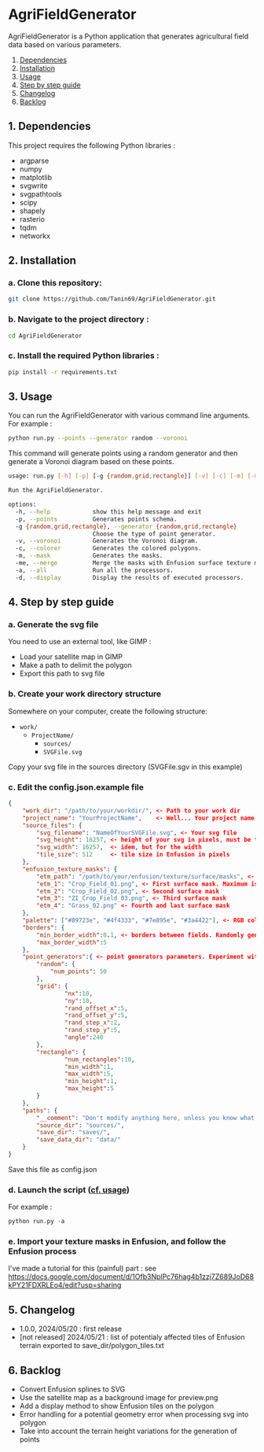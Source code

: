 # AgriFieldGenerator

AgriFieldGenerator is a Python application that generates agricultural field data based on various parameters.

1. [Dependencies](#dependencies)
2. [Installation](#installation)
3. [Usage](#usage)
4. [Step by step guide](#step-by-step-guide)
5. [Changelog](#changelog)
6. [Backlog](#backlog)

## 1. Dependencies <a name="dependencies">

This project requires the following Python libraries :

- argparse
- numpy
- matplotlib
- svgwrite
- svgpathtools
- scipy
- shapely
- rasterio
- tqdm
- networkx

## 2. Installation <a name="installation">

### a. Clone this repository:

```bash
git clone https://github.com/Tanin69/AgriFieldGenerator.git
```

### b. Navigate to the project directory :

```bash
cd AgriFieldGenerator
```

### c. Install the required Python libraries :

```bash
pip install -r requirements.txt
```

## 3. Usage <a name="usage">

You can run the AgriFieldGenerator with various command line arguments. For example :

```bash
python run.py --points --generator random --voronoi
```

This command will generate points using a random generator and then generate a Voronoi diagram based on these points.

```sh
usage: run.py [-h] [-p] [-g {random,grid,rectangle}] [-v] [-c] [-m] [-me] [-a] [-d]

Run the AgriFieldGenerator.

options:
  -h, --help            show this help message and exit
  -p, --points          Generates points schema.
  -g {random,grid,rectangle}, --generator {random,grid,rectangle}
                        Choose the type of point generator.
  -v, --voronoi         Generates the Voronoi diagram.
  -c, --colorer         Generates the colored polygons.
  -m, --mask            Generates the masks.
  -me, --merge          Merge the masks with Enfusion surface texture masks.
  -a, --all             Run all the processors.
  -d, --display         Display the results of executed processors.
```

## 4. Step by step guide <a name="step-by-step-guide">

### a. Generate the svg file

You need to use an external tool, like GIMP :

- Load your satellite map in GIMP
- Make a path to delimit the polygon
- Export this path to svg file

### b. Create your work directory structure

Somewhere on your computer, create the following structure:

- `work/`
  - `ProjectName/`
    - `sources/`
    - `SVGFile.svg`

Copy your svg file in the sources directory (SVGFile.sgv in this example)

### c. Edit the config.json.example file

```json
{
    "work_dir": "/path/to/your/workdir/", <- Path to your work dir
    "project_name": "YourProjectName",    <- Well... Your project name, named like your ProjectName directory
    "source_files": {
        "svg_filename": "NameOfYourSVGFile.svg", <- Your svg file
        "svg_height": 16257, <- height of your svg in pixels, must be the same as your satmap file and your terrain in Enfusion
        "svg_width": 16257,  <- idem, but for the width
        "tile_size": 512     <- tile size in Enfusion in pixels
    },
    "enfusion_texture_masks": {
        "etm_path": "/path/to/your/enfusion/texture/surface/masks", <- Surface texture mask. They must of course have been exported previously via the Enfusion Workbench
        "etm_1": "Crop_Field_01.png", <- First surface mask. Maximum is 4 surface masks. 
        "etm_2": "Crop_Field_02.png", <- Second surface mask
        "etm_3": "ZI_Crop_Field_03.png", <- Third surface mask
        "etm_4": "Grass_02.png" <- Fourth and last surface mask
    },
    "palette": ["#89723e", "#4f4333", "#7e895e", "#3a4422"], <- RGB color code for the preview. The first color is for the first surface texture and so on
    "borders": {
        "min_border_width":0.1, <- borders between fields. Randomly generated between min and max
        "max_border_width":5
    },
    "point_generators":{ <- point generators parameters. Experiment with them ;-)
        "random": {
            "num_points": 50
        },
        "grid": {
                "nx":10,
                "ny":10,
                "rand_offset_x":5,
                "rand_offset_y":5,
                "rand_step_x":2,
                "rand_step_y":5,
                "angle":240
        },
        "rectangle": {
                "num_rectangles":10,
                "min_width":1,
                "max_width":5,
                "min_height":1,
                "max_height":5
        }
    },
    "paths": {
        "__comment": "Don't modify anything here, unless you know what you are doing !",
        "source_dir": "sources/",
        "save_dir": "saves/",
        "save_data_dir": "data/"
    }
}
```

Save this file as config.json

### d. Launch the script ([cf. usage](#usage))

For example :

```python
python run.py -a
```

### e. Import your texture masks in Enfusion, and follow the Enfusion process

I've made a tutorial for this (painful) part : see https://docs.google.com/document/d/1Ofb3NplPc76hag4b1zzj7Z689JoD68kPY21FDXRLEo4/edit?usp=sharing

## 5. Changelog <a name="changelog">

- 1.0.0, 2024/05/20 : first release
- [not released] 2024/05/21 : list of potentialy affected tiles of Enfusion terrain exported to save_dir/polygon_tiles.txt

## 6. Backlog <a name="backlog">

- Convert Enfusion splines to SVG
- Use the satellite map as a background image for preview.png
- Add a display method to show Enfusion tiles on the polygon
- Error handling for a potential geometry error when processing svg into polygon
- Take into account the terrain height variations for the generation of points

